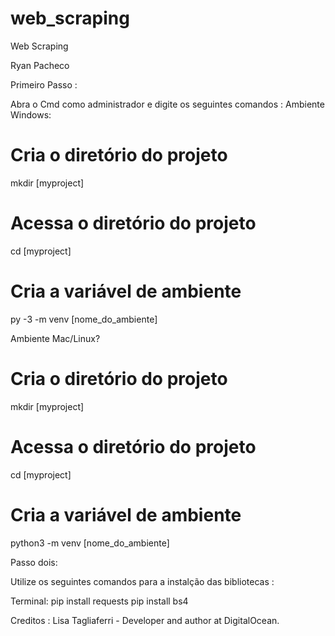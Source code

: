 # web_scraping
Web Scraping 

Ryan Pacheco

Primeiro Passo :

Abra o Cmd como administrador e digite os seguintes comandos :
  Ambiente Windows:
  # Cria o diretório do projeto
  mkdir [myproject]

  # Acessa o diretório do projeto
  cd [myproject]

  # Cria a variável de ambiente
  py -3 -m venv [nome_do_ambiente]


  Ambiente Mac/Linux?
  
  # Cria o diretório do projeto
  mkdir [myproject]

  # Acessa o diretório do projeto
  cd [myproject]

  # Cria a variável de ambiente
  python3 -m venv [nome_do_ambiente]



Passo dois:

Utilize os seguintes comandos para a instalção das bibliotecas :

Terminal:
pip install requests
pip install bs4














  Creditos : Lisa Tagliaferri - Developer and author at DigitalOcean.
